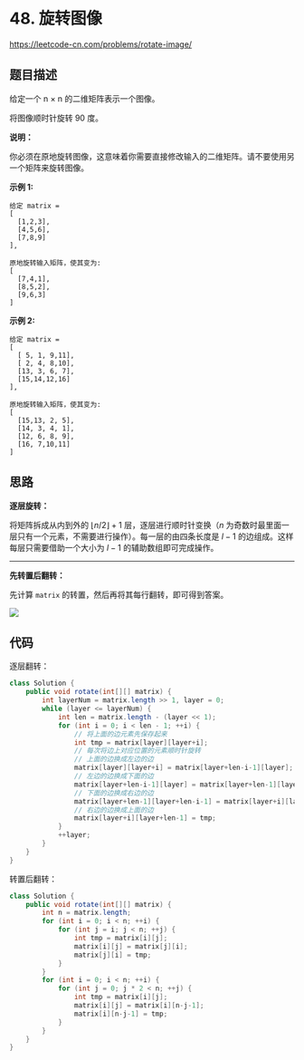 # 48. 旋转图像

https://leetcode-cn.com/problems/rotate-image/

## 题目描述

给定一个 n × n 的二维矩阵表示一个图像。

将图像顺时针旋转 90 度。

**说明：**

你必须在原地旋转图像，这意味着你需要直接修改输入的二维矩阵。请不要使用另一个矩阵来旋转图像。

**示例 1:**

```
给定 matrix = 
[
  [1,2,3],
  [4,5,6],
  [7,8,9]
],

原地旋转输入矩阵，使其变为:
[
  [7,4,1],
  [8,5,2],
  [9,6,3]
]
```

**示例 2:**

```
给定 matrix =
[
  [ 5, 1, 9,11],
  [ 2, 4, 8,10],
  [13, 3, 6, 7],
  [15,14,12,16]
], 

原地旋转输入矩阵，使其变为:
[
  [15,13, 2, 5],
  [14, 3, 4, 1],
  [12, 6, 8, 9],
  [16, 7,10,11]
]
```



## 思路

**逐层旋转：**

将矩阵拆成从内到外的 $\lfloor n / 2 \rfloor + 1$ 层，逐层进行顺时针变换（$n$ 为奇数时最里面一层只有一个元素，不需要进行操作）。每一层的由四条长度是 $l - 1$ 的边组成。这样每层只需要借助一个大小为 $l-1$ 的辅助数组即可完成操作。

----

**先转置后翻转：**

先计算 `matrix` 的转置，然后再将其每行翻转，即可得到答案。

![](http://images.yingwai.top/picgo/lc48f1.jpg)



## 代码

逐层翻转：

```java
class Solution {
    public void rotate(int[][] matrix) {
        int layerNum = matrix.length >> 1, layer = 0;
        while (layer <= layerNum) {
            int len = matrix.length - (layer << 1);
            for (int i = 0; i < len - 1; ++i) {
                // 将上面的边元素先保存起来
                int tmp = matrix[layer][layer+i];
                // 每次将边上对应位置的元素顺时针旋转
                // 上面的边换成左边的边
                matrix[layer][layer+i] = matrix[layer+len-i-1][layer];
                // 左边的边换成下面的边
                matrix[layer+len-i-1][layer] = matrix[layer+len-1][layer+len-i-1];
                // 下面的边换成右边的边
                matrix[layer+len-1][layer+len-i-1] = matrix[layer+i][layer+len-1];
                // 右边的边换成上面的边
                matrix[layer+i][layer+len-1] = tmp;
            }
            ++layer;
        }
    }
}
```

转置后翻转：

```java
class Solution {
    public void rotate(int[][] matrix) {
        int n = matrix.length;
        for (int i = 0; i < n; ++i) {
            for (int j = i; j < n; ++j) {
                int tmp = matrix[i][j];
                matrix[i][j] = matrix[j][i];
                matrix[j][i] = tmp;
            }
        }
        for (int i = 0; i < n; ++i) {
            for (int j = 0; j * 2 < n; ++j) {
                int tmp = matrix[i][j];
                matrix[i][j] = matrix[i][n-j-1];
                matrix[i][n-j-1] = tmp;
            }
        }
    }
}
```

